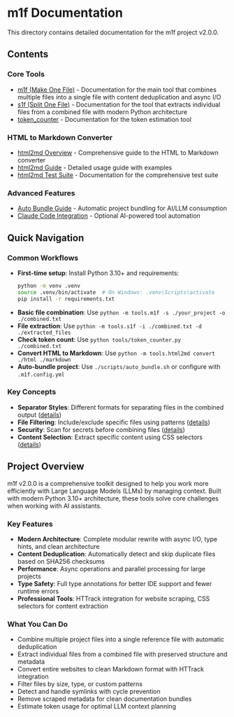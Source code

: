 # m1f Documentation

This directory contains detailed documentation for the m1f project v2.0.0.

## Contents

### Core Tools

- [m1f (Make One File)](./m1f.md) - Documentation for the main tool that
  combines multiple files into a single file with content deduplication and
  async I/O
- [s1f (Split One File)](./s1f.md) - Documentation for the tool that extracts
  individual files from a combined file with modern Python architecture
- [token_counter](./token_counter.md) - Documentation for the token estimation
  tool

### HTML to Markdown Converter

- [html2md Overview](./html2md.md) - Comprehensive guide to the HTML to Markdown
  converter
- [html2md Guide](./html2md_guide.md) - Detailed usage guide with examples
- [html2md Test Suite](./html2md_test_suite.md) - Documentation for the
  comprehensive test suite

### Advanced Features

- [Auto Bundle Guide](./AUTO_BUNDLE_GUIDE.md) - Automatic project bundling for AI/LLM consumption
- [Claude Code Integration](./CLAUDE_CODE_INTEGRATION.md) - Optional AI-powered tool automation

## Quick Navigation

### Common Workflows

- **First-time setup**: Install Python 3.10+ and requirements:
  ```bash
  python -m venv .venv
  source .venv/bin/activate  # On Windows: .venv\Scripts\activate
  pip install -r requirements.txt
  ```
- **Basic file combination**: Use
  `python -m tools.m1f -s ./your_project -o ./combined.txt`
- **File extraction**: Use
  `python -m tools.s1f -i ./combined.txt -d ./extracted_files`
- **Check token count**: Use `python tools/token_counter.py ./combined.txt`
- **Convert HTML to Markdown**: Use
  `python -m tools.html2md convert ./html ./markdown`
- **Auto-bundle project**: Use `./scripts/auto_bundle.sh` or configure with `.m1f.config.yml`

### Key Concepts

- **Separator Styles**: Different formats for separating files in the combined
  output ([details](./m1f.md#separator-styles))
- **File Filtering**: Include/exclude specific files using patterns
  ([details](./m1f.md#command-line-options))
- **Security**: Scan for secrets before combining files
  ([details](./m1f.md#security-check))
- **Content Selection**: Extract specific content using CSS selectors
  ([details](./html2md.md#content-selection))

## Project Overview

m1f v2.0.0 is a comprehensive toolkit designed to help you work more efficiently
with Large Language Models (LLMs) by managing context. Built with modern Python
3.10+ architecture, these tools solve core challenges when working with AI
assistants.

### Key Features

- **Modern Architecture**: Complete modular rewrite with async I/O, type hints,
  and clean architecture
- **Content Deduplication**: Automatically detect and skip duplicate files based
  on SHA256 checksums
- **Performance**: Async operations and parallel processing for large projects
- **Type Safety**: Full type annotations for better IDE support and fewer
  runtime errors
- **Professional Tools**: HTTrack integration for website scraping, CSS
  selectors for content extraction

### What You Can Do

- Combine multiple project files into a single reference file with automatic
  deduplication
- Extract individual files from a combined file with preserved structure and
  metadata
- Convert entire websites to clean Markdown format with HTTrack integration
- Filter files by size, type, or custom patterns
- Detect and handle symlinks with cycle prevention
- Remove scraped metadata for clean documentation bundles
- Estimate token usage for optimal LLM context planning
